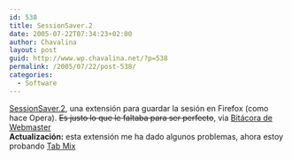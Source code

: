 ```yaml
---
id: 538
title: SessionSaver.2
date: 2005-07-22T07:34:23+02:00
author: Chavalina
layout: post
guid: http://www.wp.chavalina.net/?p=538
permalink: /2005/07/22/post-538/
categories:
  - Software
---
```

<a href="https://addons.mozilla.org/extensions/moreinfo.php?id=436" target="_blank">SessionSaver.2</a>, una extensión para guardar la sesión en Firefox (como hace Opera). <s>Es justo lo que le faltaba para ser perfecto</s>, via <a href="http://www.bitacoradewebmaster.com/index.php?p=532" target="_blank">Bitácora de Webmaster</a>  
**Actualización:** esta extensión me ha dado algunos problemas, ahora estoy probando <a href="http://tabmix-en.blogspot.com/" target="_blank">Tab Mix</a>